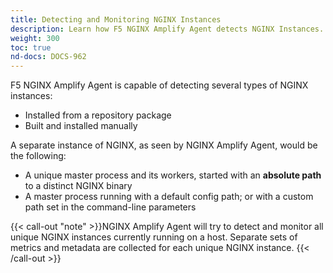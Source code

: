 ```yaml
---
title: Detecting and Monitoring NGINX Instances
description: Learn how F5 NGINX Amplify Agent detects NGINX Instances.
weight: 300
toc: true
nd-docs: DOCS-962
---
```


F5 NGINX Amplify Agent is capable of detecting several types of NGINX instances:

  * Installed from a repository package
  * Built and installed manually

A separate instance of NGINX, as seen by NGINX Amplify Agent, would be the following:

  * A unique master process and its workers, started with an **absolute path** to a distinct NGINX binary
  * A master process running with a default config path; or with a custom path set in the command-line parameters

{{< call-out "note" >}}NGINX Amplify Agent will try to detect and monitor all unique NGINX instances currently running on a host. Separate sets of metrics and metadata are collected for each unique NGINX instance. {{< /call-out >}}
